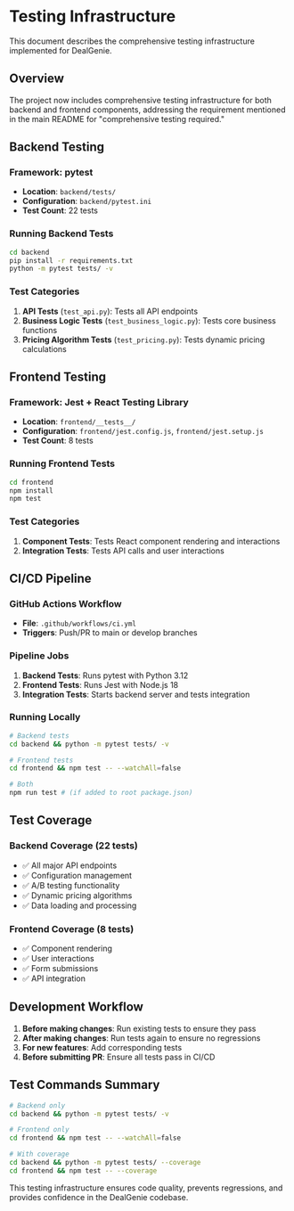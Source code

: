 # Testing Infrastructure

This document describes the comprehensive testing infrastructure implemented for DealGenie.

## Overview

The project now includes comprehensive testing infrastructure for both backend and frontend components, addressing the requirement mentioned in the main README for "comprehensive testing required."

## Backend Testing

### Framework: pytest
- **Location**: `backend/tests/`
- **Configuration**: `backend/pytest.ini`
- **Test Count**: 22 tests

### Running Backend Tests
```bash
cd backend
pip install -r requirements.txt
python -m pytest tests/ -v
```

### Test Categories
1. **API Tests** (`test_api.py`): Tests all API endpoints
2. **Business Logic Tests** (`test_business_logic.py`): Tests core business functions
3. **Pricing Algorithm Tests** (`test_pricing.py`): Tests dynamic pricing calculations

## Frontend Testing

### Framework: Jest + React Testing Library
- **Location**: `frontend/__tests__/`
- **Configuration**: `frontend/jest.config.js`, `frontend/jest.setup.js`
- **Test Count**: 8 tests

### Running Frontend Tests
```bash
cd frontend
npm install
npm test
```

### Test Categories
1. **Component Tests**: Tests React component rendering and interactions
2. **Integration Tests**: Tests API calls and user interactions

## CI/CD Pipeline

### GitHub Actions Workflow
- **File**: `.github/workflows/ci.yml`
- **Triggers**: Push/PR to main or develop branches

### Pipeline Jobs
1. **Backend Tests**: Runs pytest with Python 3.12
2. **Frontend Tests**: Runs Jest with Node.js 18
3. **Integration Tests**: Starts backend server and tests integration

### Running Locally
```bash
# Backend tests
cd backend && python -m pytest tests/ -v

# Frontend tests  
cd frontend && npm test -- --watchAll=false

# Both
npm run test # (if added to root package.json)
```

## Test Coverage

### Backend Coverage (22 tests)
- ✅ All major API endpoints
- ✅ Configuration management
- ✅ A/B testing functionality  
- ✅ Dynamic pricing algorithms
- ✅ Data loading and processing

### Frontend Coverage (8 tests)
- ✅ Component rendering
- ✅ User interactions
- ✅ Form submissions
- ✅ API integration

## Development Workflow

1. **Before making changes**: Run existing tests to ensure they pass
2. **After making changes**: Run tests again to ensure no regressions
3. **For new features**: Add corresponding tests
4. **Before submitting PR**: Ensure all tests pass in CI/CD

## Test Commands Summary

```bash
# Backend only
cd backend && python -m pytest tests/ -v

# Frontend only  
cd frontend && npm test -- --watchAll=false

# With coverage
cd backend && python -m pytest tests/ --coverage
cd frontend && npm test -- --coverage
```

This testing infrastructure ensures code quality, prevents regressions, and provides confidence in the DealGenie codebase.